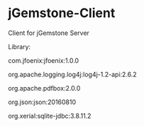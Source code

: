 # jGemstone-Client
Client for jGemstone Server


Library:

com.jfoenix:jfoenix:1.0.0 

org.apache.logging.log4j:log4j-1.2-api:2.6.2

org.apache.pdfbox:2.0.0

org.json:json:20160810

org.xerial:sqlite-jdbc:3.8.11.2
